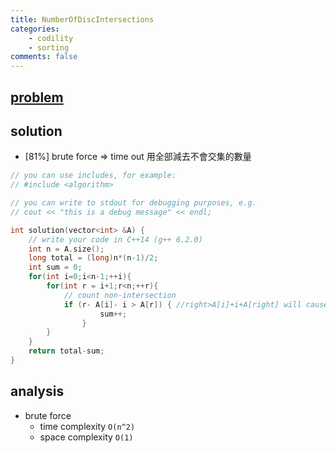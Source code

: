 ```yaml
---
title: NumberOfDiscIntersections
categories: 
    - codility
    - sorting
comments: false
---
```


## [problem](https://app.codility.com/programmers/lessons/6-sorting/number_of_disc_intersections/)

## solution

- [81%] brute force => time out
用全部減去不會交集的數量

```c++
// you can use includes, for example:
// #include <algorithm>

// you can write to stdout for debugging purposes, e.g.
// cout << "this is a debug message" << endl;

int solution(vector<int> &A) {
    // write your code in C++14 (g++ 6.2.0)
    int n = A.size();
    long total = (long)n*(n-1)/2;
    int sum = 0;
    for(int i=0;i<n-1;++i){
        for(int r = i+1;r<n;++r){
            // count non-intersection
            if (r- A[i]- i > A[r]) { //right>A[i]+i+A[right] will cause overflow
                    sum++;
                }  
        }
    }
    return total-sum;
}


```


## analysis
- brute force
    - time complexity `O(n^2)`
    - space complexity `O(1)`


